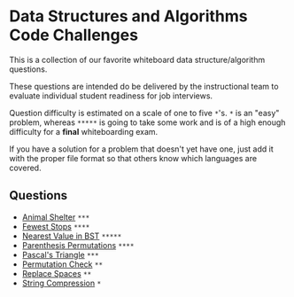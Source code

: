 # Data Structures and Algorithms Code Challenges

This is a collection of our favorite whiteboard data structure/algorithm questions.

These questions are intended do be delivered by the instructional team to evaluate individual student readiness for job interviews.

Question difficulty is estimated on a scale of one to five `*`'s. `*` is an "easy" problem, whereas `*****` is going to take some work and is of a high enough difficulty for a **final** whiteboarding exam.

If you have a solution for a problem that doesn't yet have one, just add it with the proper file format so that others know which languages are covered.

## Questions

- [Animal Shelter](./animal-shelter) `***`
- [Fewest Stops](./fewest-stops) `****`
- [Nearest Value in BST](./nearest-value-bst) `*****`
- [Parenthesis Permutations](./paren-permutations) `****`
- [Pascal's Triangle](./pascals-triangle) `***`
- [Permutation Check](./permutation) `**`
- [Replace Spaces](./replace-spaces) `**`
- [String Compression](./compression) `*`


